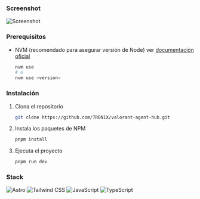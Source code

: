 ### Screenshot

![Screenshot](https://github.com/7R0N1X/valorant-agent-hub/assets/92642223/9c802907-0543-4e5a-8fbb-093bdbf0b2c0)

### Prerequisitos

- NVM (recomendado para asegurar versión de Node) ver [documentación oficial](https://github.com/nvm-sh/nvm?tab=readme-ov-file#installing-and-updating)

  ```sh
  nvm use
  # o
  nvm use <version>
  ```

### Instalación

1. Clona el repositorio

   ```sh
   git clone https://github.com/7R0N1X/valorant-agent-hub.git
   ```

2. Instala los paquetes de NPM

   ```sh
   pnpm install
   ```

3. Ejecuta el proyecto

   ```sh
   pnpm run dev
   ```

### Stack

![Astro](https://img.shields.io/badge/-Astro-333333?style=flat&logo=Astro)
![Tailwind CSS](https://img.shields.io/badge/-Tailwind_CSS-333333?style=flat&logo=tailwind-css&logoColor=38B2AC)
![JavaScript](https://img.shields.io/badge/-JavaScript-333333?style=flat&logo=javascript)
![TypeScript](https://img.shields.io/badge/-TypeScript-333333?style=flat&logo=typescript&logoColor=007ACC)
